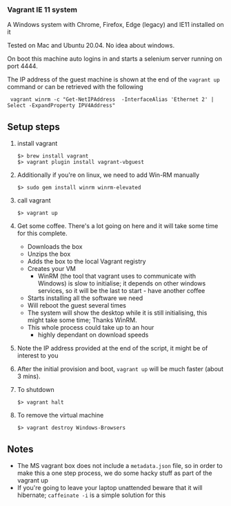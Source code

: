 ### Vagrant IE 11 system

A Windows system with Chrome, Firefox, Edge (legacy) and IE11 installed on it 

Tested on Mac and Ubuntu 20.04.
No idea about windows.

On boot this machine auto logins in and starts a selenium server running on port 4444.

The IP address of the guest machine is shown at the end of the `vagrant up` command or can be retrieved with the following
```shell
 vagrant winrm -c "Get-NetIPAddress  -InterfaceAlias 'Ethernet 2' | Select -ExpandProperty IPV4Address"
```
## Setup steps
1. install vagrant
    ```shell
    $> brew install vagrant
    $> vagrant plugin install vagrant-vbguest
    ```

1. Additionally if you're on linux, we need to add Win-RM manually
    ```shell
    $> sudo gem install winrm winrm-elevated
    ```

1. call vagrant
    ```shell
    $> vagrant up
    ```

1. Get some coffee. There's a lot going on here and it will take some time for this complete.
    - Downloads the box
    - Unzips the box
    - Adds the box to the local Vagrant registry
    - Creates your VM
        - WinRM (the tool that vagrant uses to communicate with Windows) is slow to initialise; it depends on other windows services, so it will be the last to start - have another coffee
    - Starts installing all the software we need
    - Will reboot the guest several times
    - The system will show the desktop while it is still initialising, this might take some time; Thanks WinRM.
    - This whole process could take up to an hour
        - highly dependant on download speeds

1. Note the IP address provided at the end of the script, it might be of interest to you

1. After the initial provision and boot, `vagrant up` will be much faster (about 3 mins). 

1. To shutdown
    ```shell
    $> vagrant halt
    ```

1. To remove the virtual machine
    ```shell
    $> vagrant destroy Windows-Browsers
    ```

## Notes
- The MS vagrant box does not include a `metadata.json` file, so in order to make this a one step process, we do some hacky stuff as part of the vagrant up
- If you're going to leave your laptop unattended beware that it will hibernate; `caffeinate -i` is a simple solution for this
